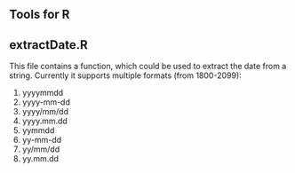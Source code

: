 ## Tools for R

## extractDate.R
This file contains a function, which could be used to extract the date from a string. Currently it supports multiple formats (from 1800-2099):
1. yyyymmdd
2. yyyy-mm-dd
3. yyyy/mm/dd
4. yyyy.mm.dd
5. yymmdd
6. yy-mm-dd
7. yy/mm/dd
8. yy.mm.dd
